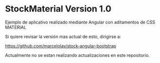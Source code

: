 # StockMaterial Version 1.0

Ejemplo de aplicativo realizado mediante Angular con aditamentos de CSS MATERIAL 

Si quiere revisar la versión mas actual de esto,  dirigirse a:

https://github.com/marcelolav/stock-angular-bootstrap

Actualmente no se estan realizando actualizaciones en este repositorio.

